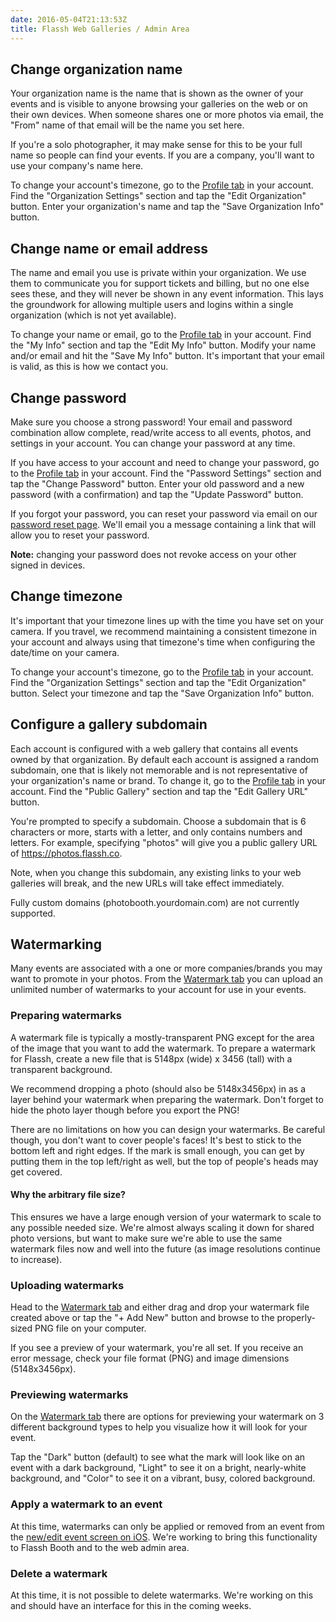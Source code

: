 ```yaml
---
date: 2016-05-04T21:13:53Z
title: Flassh Web Galleries / Admin Area
---
```


## Change organization name

Your organization name is the name that is shown as the owner of your events and is visible to anyone browsing your galleries on the web or on their own devices. When someone shares one or more photos via email, the "From" name of that email will be the name you set here.

If you're a solo photographer, it may make sense for this to be your full name so people can find your events. If you are a company, you'll want to use your company's name here.

To change your account's timezone, go to the [Profile tab](https://flassh.co/account/profile) in your account. Find the "Organization Settings" section and tap the "Edit Organization" button. Enter your organization's name and tap the "Save Organization Info" button.

## Change name or email address

The name and email you use is private within your organization. We use them to communicate you for support tickets and billing, but no one else sees these, and they will never be shown in any event information. This lays the groundwork for allowing multiple users and logins within a single organization (which is not yet available).

To change your name or email, go to the [Profile tab](https://flassh.co/account/profile) in your account. Find the "My Info" section and tap the "Edit My Info" button. Modify your name and/or email and hit the "Save My Info" button. It's important that your email is valid, as this is how we contact you.

## Change password

Make sure you choose a strong password! Your email and password combination allow complete, read/write access to all events, photos, and settings in your account. You can change your password at any time.

If you have access to your account and need to change your password, go to the [Profile tab](https://flassh.co/account/profile) in your account. Find the "Password Settings" section and tap the "Change Password" button. Enter your old password and a new password (with a confirmation) and tap the "Update Password" button.

If you forgot your password, you can reset your password via email on our [password reset page](https://flassh.co/passwords/new). We'll email you a message containing a link that will allow you to reset your password.

**Note:** changing your password does not revoke access on your other signed in devices.

## Change timezone

It's important that your timezone lines up with the time you have set on your camera. If you travel, we recommend maintaining a consistent timezone in your account and always using that timezone's time when configuring the date/time on your camera.

To change your account's timezone, go to the [Profile tab](https://flassh.co/account/profile) in your account. Find the "Organization Settings" section and tap the "Edit Organization" button. Select your timezone and tap the "Save Organization Info" button.

## Configure a gallery subdomain

Each account is configured with a web gallery that contains all events owned by that organization. By default each account is assigned a random subdomain, one that is likely not memorable and is not representative of your organization's name or brand. To change it, go to the [Profile tab](https://flassh.co/account/profile) in your account. Find the "Public Gallery" section and tap the "Edit Gallery URL" button.

You're prompted to specify a subdomain. Choose a subdomain that is 6 characters or more, starts with a letter, and only contains numbers and letters. For example, specifying "photos" will give you a public gallery URL of https://photos.flassh.co.

Note, when you change this subdomain, any existing links to your web galleries will break, and the new URLs will take effect immediately.

Fully custom domains (photobooth.yourdomain.com) are not currently supported.

## Watermarking

Many events are associated with a one or more companies/brands you may want to promote in your photos. From the [Watermark tab](https://flassh.co/account/watermarks) you can upload an unlimited number of watermarks to your account for use in your events.

### Preparing watermarks

A watermark file is typically a mostly-transparent PNG except for the area of the image that you want to add the watermark. To prepare a watermark for Flassh, create a new file that is 5148px (wide) x 3456 (tall) with a transparent background.

We recommend dropping a photo (should also be 5148x3456px) in as a layer behind your watermark when preparing the watermark. Don't forget to hide the photo layer though before you export the PNG!

There are no limitations on how you can design your watermarks. Be careful though, you don't want to cover people's faces! It's best to stick to the bottom left and right edges. If the mark is small enough, you can get by putting them in the top left/right as well, but the top of people's heads may get covered.

#### Why the arbitrary file size?

This ensures we have a large enough version of your watermark to scale to any possible needed size. We're almost always scaling it down for shared photo versions, but want to make sure we're able to use the same watermark files now and well into the future (as image resolutions continue to increase).

### Uploading watermarks

Head to the [Watermark tab](https://flassh.co/account/watermarks) and either drag and drop your watermark file created above or tap the "+ Add New" button and browse to the properly-sized PNG file on your computer.

If you see a preview of your watermark, you're all set. If you receive an error message, check your file format (PNG) and image dimensions (5148x3456px).

### Previewing watermarks

On the [Watermark tab](https://flassh.co/account/watermarks) there are options for previewing your watermark on 3 different background types to help you visualize how it will look for your event.

Tap the "Dark" button (default) to see what the mark will look like on an event with a dark background, "Light" to see it on a bright, nearly-white background, and "Color" to see it on a vibrant, busy, colored background.

### Apply a watermark to an event

At this time, watermarks can only be applied or removed from an event from the [new/edit event screen on iOS](). We're working to bring this functionality to Flassh Booth and to the web admin area.

### Delete a watermark

At this time, it is not possible to delete watermarks. We're working on this and should have an interface for this in the coming weeks.
